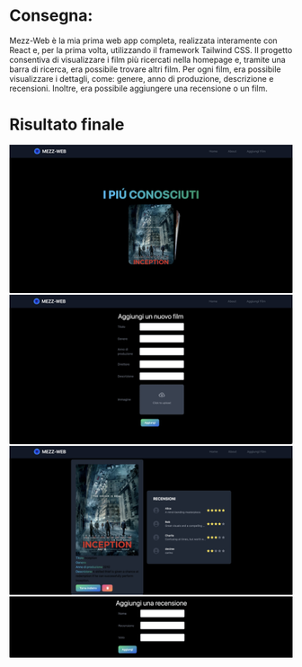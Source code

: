 # Consegna: 

Mezz-Web è la mia prima web app completa, realizzata interamente con React e, per la prima volta, utilizzando il framework Tailwind CSS. Il progetto consentiva di visualizzare i film più ricercati nella homepage e, tramite una barra di ricerca, era possibile trovare altri film. Per ogni film, era possibile visualizzare i dettagli, come: genere, anno di produzione, descrizione e recensioni. Inoltre, era possibile aggiungere una recensione o un film.

# Risultato finale
![home](/public/img/home.png)
![addFilm](/public/img/addFilm.png)
![detail](/public/img/detailFilm.png)
![reviewsfilm](/public/img/reviewsfilm.png)